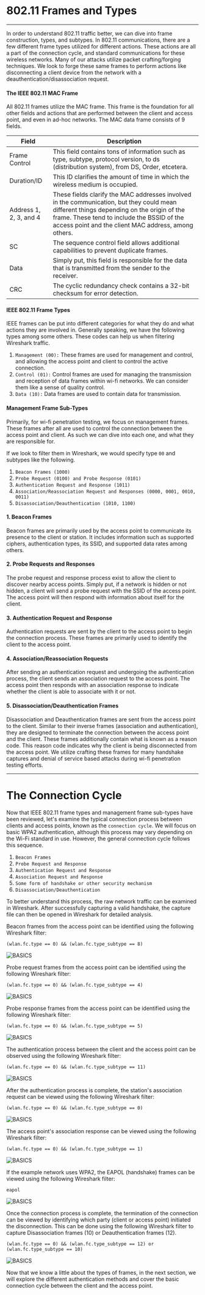 
<h1>802.11 Frames and Types</h1>
<hr/>
<p>In order to understand 802.11 traffic better, we can dive into frame construction, types, and subtypes. In 802.11 communications, there are a few different frame types utilized for different actions. These actions are all a part of the connection cycle, and standard communications for these wireless networks. Many of our attacks utilize packet crafting/forging techniques. We look to forge these same frames to perform actions like disconnecting a client device from the network with a deauthentication/disassociation request.</p>
<h4>The IEEE 802.11 MAC Frame</h4>
<p>All 802.11 frames utilize the MAC frame. This frame is the foundation for all other fields and actions that are performed between the client and access point, and even in ad-hoc networks. The MAC data frame consists of 9 fields.</p>
<table>
<thead>
<tr>
<th>Field</th>
<th>Description</th>
</tr>
</thead>
<tbody>
<tr>
<td>Frame Control</td>
<td>This field contains tons of information such as type, subtype, protocol version, to ds (distribution system), from DS, Order, etcetera.</td>
</tr>
<tr>
<td>Duration/ID</td>
<td>This ID clarifies the amount of time in which the wireless medium is occupied.</td>
</tr>
<tr>
<td>Address 1, 2, 3, and 4</td>
<td>These fields clarify the MAC addresses involved in the communication, but they could mean different things depending on the origin of the frame. These tend to include the BSSID of the access point and the client MAC address, among others.</td>
</tr>
<tr>
<td>SC</td>
<td>The sequence control field allows additional capabilities to prevent duplicate frames.</td>
</tr>
<tr>
<td>Data</td>
<td>Simply put, this field is responsible for the data that is transmitted from the sender to the receiver.</td>
</tr>
<tr>
<td>CRC</td>
<td>The cyclic redundancy check contains a 32-bit checksum for error detection.</td>
</tr>
</tbody>
</table>
<h4>IEEE 802.11 Frame Types</h4>
<p>IEEE frames can be put into different categories for what they do and what actions they are involved in. Generally speaking, we have the following types among some others. These codes can help us when filtering Wireshark traffic.</p>
<ol>
<li>
<code>Management (00):</code> These frames are used for management and control, and allowing the access point and client to control the active connection.</li>
<li>
<code>Control (01):</code> Control frames are used for managing the transmission and reception of data frames within wi-fi networks. We can consider them like a sense of quality control.</li>
<li>
<code>Data (10):</code> Data frames are used to contain data for transmission.</li>
</ol>
<h4>Management Frame Sub-Types</h4>
<p>Primarily, for wi-fi penetration testing, we focus on management frames. These frames after all are used to control the connection between the access point and client. As such we can dive into each one, and what they are responsible for.</p>
<p>If we look to filter them in Wireshark, we would specify type <code>00</code> and subtypes like the following.</p>
<ol>
<li>
<code>Beacon Frames (1000)</code>
</li>
<li>
<code>Probe Request (0100) and Probe Response (0101)</code>
</li>
<li>
<code>Authentication Request and Response (1011)</code>
</li>
<li>
<code>Association/Reassociation Request and Responses (0000, 0001, 0010, 0011)</code>
</li>
<li>
<code>Disassociation/Deauthentication (1010, 1100)</code>
</li>
</ol>
<h4>1. Beacon Frames</h4>
<p>Beacon frames are primarily used by the access point to communicate its presence to the client or station. It includes information such as supported ciphers, authentication types, its SSID, and supported data rates among others.</p>
<h4>2. Probe Requests and Responses</h4>
<p>The probe request and response process exist to allow the client to discover nearby access points. Simply put, if a network is hidden or not hidden, a client will send a probe request with the SSID of the access point. The access point will then respond with information about itself for the client.</p>
<h4>3. Authentication Request and Response</h4>
<p>Authentication requests are sent by the client to the access point to begin the connection process. These frames are primarily used to identify the client to the access point.</p>
<h4>4. Association/Reassociation Requests</h4>
<p>After sending an authentication request and undergoing the authentication process, the client sends an association request to the access point. The access point then responds with an association response to indicate whether the client is able to associate with it or not.</p>
<h4>5. Disassociation/Deauthentication Frames</h4>
<p>Disassociation and Deauthentication frames are sent from the access point to the client. Similar to their inverse frames (association and authentication), they are designed to terminate the connection between the access point and the client. These frames additionally contain what is known as a reason code. This reason code indicates why the client is being disconnected from the access point. We utilize crafting these frames for many handshake captures and denial of service based attacks during wi-fi penetration testing efforts.</p>
<hr/>
<h1>The Connection Cycle</h1>
<p>Now that IEEE 802.11 frame types and management frame sub-types have been reviewed, let's examine the typical connection process between clients and access points, known as the <code>connection cycle</code>. We will focus on basic WPA2 authentication, although this process may vary depending on the Wi-Fi standard in use. However, the general connection cycle follows this sequence.</p>
<ol>
<li>
<code>Beacon Frames</code>
</li>
<li>
<code>Probe Request and Response</code>
</li>
<li>
<code>Authentication Request and Response</code>
</li>
<li>
<code>Association Request and Response</code>
</li>
<li>
<code>Some form of handshake or other security mechanism</code>
</li>
<li>
<code>Disassociation/Deauthentication</code>
</li>
</ol>
<p>To better understand this process, the raw network traffic can be examined in Wireshark. After successfully capturing a valid handshake, the capture file can then be opened in Wireshark for detailed analysis.</p>
<p>Beacon frames from the access point can be identified using the following Wireshark filter:</p>
<p><code>(wlan.fc.type == 0) &amp;&amp; (wlan.fc.type_subtype == 8)</code></p>
<p><img alt="BASICS" src="https://academy.hackthebox.com/storage/modules/222/001_beacon.PNG"/></p>
<p>Probe request frames from the access point can be identified using the following Wireshark filter:</p>
<p><code>(wlan.fc.type == 0) &amp;&amp; (wlan.fc.type_subtype == 4)</code></p>
<p><img alt="BASICS" src="https://academy.hackthebox.com/storage/modules/222/002_probe_request.PNG"/></p>
<p>Probe response frames from the access point can be identified using the following Wireshark filter:</p>
<p><code>(wlan.fc.type == 0) &amp;&amp; (wlan.fc.type_subtype == 5)</code></p>
<p><img alt="BASICS" src="https://academy.hackthebox.com/storage/modules/222/003_probe_response.PNG"/></p>
<p>The authentication process between the client and the access point can be observed using the following Wireshark filter:</p>
<p><code>(wlan.fc.type == 0) &amp;&amp; (wlan.fc.type_subtype == 11)</code></p>
<p><img alt="BASICS" src="https://academy.hackthebox.com/storage/modules/222/004_authentication.PNG"/></p>
<p>After the authentication process is complete, the station's association request can be viewed using the following Wireshark filter:</p>
<p><code>(wlan.fc.type == 0) &amp;&amp; (wlan.fc.type_subtype == 0)</code></p>
<p><img alt="BASICS" src="https://academy.hackthebox.com/storage/modules/222/005_association_request.PNG"/></p>
<p>The access point's association response can be viewed using the following Wireshark filter:</p>
<p><code>(wlan.fc.type == 0) &amp;&amp; (wlan.fc.type_subtype == 1)</code></p>
<p><img alt="BASICS" src="https://academy.hackthebox.com/storage/modules/222/006_association_response.PNG"/></p>
<p>If the example network uses WPA2, the EAPOL (handshake) frames can be viewed using the following Wireshark filter:</p>
<p><code>eapol</code></p>
<p><img alt="BASICS" src="https://academy.hackthebox.com/storage/modules/222/007_handshake.PNG"/></p>
<p>Once the connection process is complete, the termination of the connection can be viewed by identifying which party (client or access point) initiated the disconnection. This can be done using the following Wireshark filter to capture Disassociation frames (10) or Deauthentication frames (12).</p>
<p><code>(wlan.fc.type == 0) &amp;&amp; (wlan.fc.type_subtype == 12) or (wlan.fc.type_subtype == 10)</code></p>
<p><img alt="BASICS" src="https://academy.hackthebox.com/storage/modules/222/008_Disassociation.PNG"/></p>
<p>Now that we know a little about the types of frames, in the next section, we will explore the different authentication methods and cover the basic connection cycle between the client and the access point.</p>

